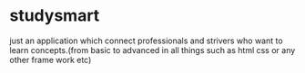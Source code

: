 # studysmart
just an application which connect professionals and strivers who want to learn concepts.(from basic to advanced  in all things such as html css or any other frame work etc)
